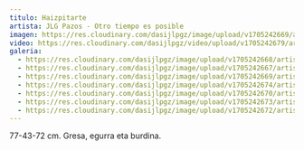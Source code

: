 ```yaml
---
titulo: Haizpitarte
artista: JLG Pazos - Otro tiempo es posible
imagen: https://res.cloudinary.com/dasijlpgz/image/upload/v1705242669/artistas/Jose%20Luis%20Gonz%C3%A1lez%20Pazos%20-%20Otro%20tiempo%20es%20posible/obra_4/P1090099.jpg
video: https://res.cloudinary.com/dasijlpgz/video/upload/v1705242679/artistas/Jose%20Luis%20Gonz%C3%A1lez%20Pazos%20-%20Otro%20tiempo%20es%20posible/obra_4/Sin_t%C3%ADtulo.mp4
galeria:
  - https://res.cloudinary.com/dasijlpgz/image/upload/v1705242668/artistas/Jose%20Luis%20Gonz%C3%A1lez%20Pazos%20-%20Otro%20tiempo%20es%20posible/obra_4/P1090097.jpg
  - https://res.cloudinary.com/dasijlpgz/image/upload/v1705242667/artistas/Jose%20Luis%20Gonz%C3%A1lez%20Pazos%20-%20Otro%20tiempo%20es%20posible/obra_4/P1090094.jpg
  - https://res.cloudinary.com/dasijlpgz/image/upload/v1705242669/artistas/Jose%20Luis%20Gonz%C3%A1lez%20Pazos%20-%20Otro%20tiempo%20es%20posible/obra_4/P1090099.jpg
  - https://res.cloudinary.com/dasijlpgz/image/upload/v1705242674/artistas/Jose%20Luis%20Gonz%C3%A1lez%20Pazos%20-%20Otro%20tiempo%20es%20posible/obra_4/P1090106.jpg
  - https://res.cloudinary.com/dasijlpgz/image/upload/v1705242670/artistas/Jose%20Luis%20Gonz%C3%A1lez%20Pazos%20-%20Otro%20tiempo%20es%20posible/obra_4/P1090101.jpg
  - https://res.cloudinary.com/dasijlpgz/image/upload/v1705242673/artistas/Jose%20Luis%20Gonz%C3%A1lez%20Pazos%20-%20Otro%20tiempo%20es%20posible/obra_4/P1090104.jpg
  - https://res.cloudinary.com/dasijlpgz/image/upload/v1705242672/artistas/Jose%20Luis%20Gonz%C3%A1lez%20Pazos%20-%20Otro%20tiempo%20es%20posible/obra_4/P1090102.jpg
---
```

77-43-72 cm.
Gresa, egurra eta burdina.
